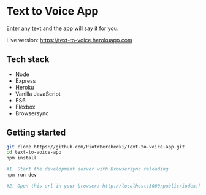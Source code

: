 # Text to Voice App

Enter any text and the app will say it for you.

Live version: https://text-to-voice.herokuapp.com

## Tech stack
* Node
* Express
* Heroku
* Vanilla JavaScript
* ES6
* Flexbox
* Browsersync

## Getting started

```sh
git clone https://github.com/PiotrBerebecki/text-to-voice-app.git
cd text-to-voice-app
npm install

#1. Start the development server with Browsersync reloading
npm run dev

#2. Open this url in your browser: http://localhost:3000/public/index.html
```
